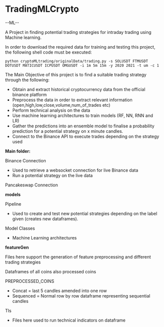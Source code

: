 # TradingMLCrypto
--ML--

A Project in finding potential trading strategies for intraday trading using Machine learning.

In order to download the required data for training and testing this project, the following shell code must be executed:

`python cryptoMLtrading/originalData/trading.py -s SOLUSDT FTMUSDT DOTUSDT MATICUSDT ICPUSDT OMGUSDT -i 1m 5m 15m -y 2020 2021 -t um -c 1`

The Main Objective of this project is to find a suitable trading strategy through the following:

- Obtain and extract historical cryptocurrency data from the official binance platform
- Preprocess the data in order to extract relevant information (open,high,low,close,volume,num_of_trades etc)
- Perform technical analysis on the data
- Use machine learning architectures to train models (RF, NN, RNN and LR)
- Gather the predictions into an ensemble model to finalise a probability prediction for a potential strategy on x minute candles.
- Connect to the Binance API to execute trades depending on the strategy used


**Main folder:**

Binance Connection

- Used to retrieve a websocket connection for live Binance data
- Run a potential strategy on the live data

Pancakeswap Connection

**models**

Pipeline

- Used to create and test new potential strategies depending on the label given (creates new dataframes). 

Model Classes

- Machine Learning architectures

**featureGen**

Files here support the generation of feature preprocessing and different trading strategies

Dataframes of all coins also processed coins

PREPROCESSED_COINS

- Concat = last 5 candles amended into one row
- Sequenced = Normal row by row dataframe representing sequential candles

TIs

- Files here used to run technical indicators on dataframe
